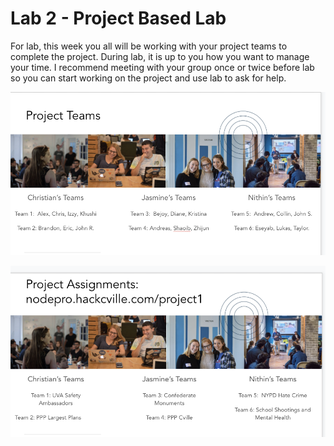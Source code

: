 



#  Lab 2 - Project Based Lab

For lab, this week you all will be working with your project teams to complete the project. During lab, it is up to you how you want to manage your time. I recommend meeting with your group once or twice before lab so you can start working on the project and use lab to ask for help. 



![image-20200919162300511](image-20200919162300511.png)



![image-20200919162311349](image-20200919162311349.png)